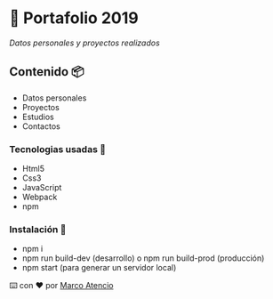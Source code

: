 # 🚀  Portafolio 2019
_Datos personales y proyectos realizados_

## Contenido 📦
* Datos personales 
* Proyectos
* Estudios
* Contactos

### Tecnologias usadas 📄
* Html5
* Css3
* JavaScript
* Webpack
* npm

### Instalación 🔧
* npm i
* npm run build-dev (desarrollo) o npm run build-prod (producción) 
* npm start (para generar un servidor local)



⌨️ con ❤️ por [Marco Atencio](https://github.com/Darkil-HS)
